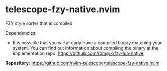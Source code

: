 # telescope-fzy-native.nvim

FZY style sorter that is compiled

Dependencies:
* It is possible that you will already have a compiled binary matching your system. You can find out information about compiling the binary at the implementation repo: https://github.com/romgrk/fzy-lua-native

**Repository:** <https://github.com/nvim-telescope/telescope-fzy-native.nvim> 


<!-- vim: set ft=markdown: -->